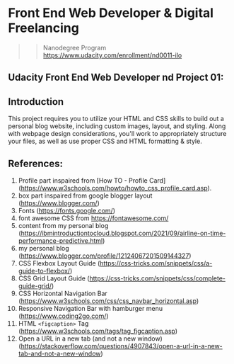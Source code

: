 # Front End Web Developer & Digital Freelancing
>> Nanodegree Program https://www.udacity.com/enrollment/nd0011-ilo

## Udacity Front End Web Developer nd Project 01:

## Introduction
This project requires you to utilize your HTML and CSS skills to build out a personal blog website, including custom images, layout, and styling. Along with webpage design considerations, you'll work to appropriately structure your files, as well as use proper CSS and HTML formatting & style.

## References:
1. Profile part inspaired from [How TO - Profile Card] (https://www.w3schools.com/howto/howto_css_profile_card.asp).
2. box part inspaired from google blogger layout (https://www.blogger.com/)
3. Fonts (https://fonts.google.com/)
4. font awesome CSS from https://fontawesome.com/
5. content from my personal blog (https://ibmintroductiontocloud.blogspot.com/2021/09/airline-on-time-performance-predictive.html)
6. my personal blog (https://www.blogger.com/profile/12124067201509144327)
7. CSS Flexbox Layout Guide (https://css-tricks.com/snippets/css/a-guide-to-flexbox/)
8. CSS Grid Layout Guide (https://css-tricks.com/snippets/css/complete-guide-grid/)
9. CSS Horizontal Navigation Bar (https://www.w3schools.com/css/css_navbar_horizontal.asp)
10. Responsive Navigation Bar with hamburger menu (https://www.coding2go.com/)
11. HTML `<figcaption>` Tag (https://www.w3schools.com/tags/tag_figcaption.asp)
12. Open a URL in a new tab (and not a new window) (https://stackoverflow.com/questions/4907843/open-a-url-in-a-new-tab-and-not-a-new-window)
